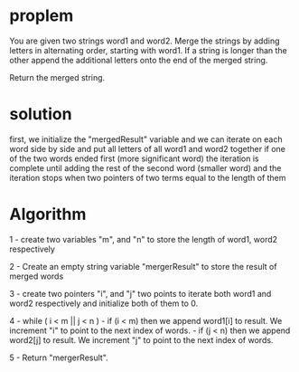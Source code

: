 # proplem
You are given two strings word1 and word2. Merge the strings by adding letters in alternating order, starting with word1. If a string is longer than the other
append the additional letters onto the end of the merged string.

Return the merged string.

# solution
first, we initialize the "mergedResult" variable and we can iterate on each word side by side and put all letters of all word1 and word2 together
if one of the two words ended first (more significant word) the iteration is complete until adding the rest of the second word (smaller word) and the iteration stops 
when two pointers of two terms equal to the length of them

# Algorithm

1 - create two variables "m", and "n" to store the length of word1, word2 respectively

2 - Create an empty string variable "mergerResult" to store the result of merged words

3 - create two pointers "i", and "j" two points to iterate both word1 and word2 respectively and initialize both of them to 0.

4 - while ( i < m || j < n )
    - if (i < m) then we append word1[i] to result. We increment "i" to point to the next index of words. 
    - if (j < n) then we append word2[j] to result. We increment "j" to point to the next index of words. 

5 - Return "mergerResult".


